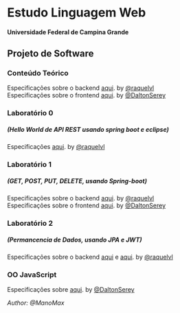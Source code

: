 # Estudo Linguagem Web
#### Universidade Federal de Campina Grande

## Projeto de Software

### Conteúdo Teórico
Especificações sobre o backend [aqui](https://raquelvl.github.io/psoft/). by [@raquelvl](https://github.com/raquelvl)
<br>Especificações sobre o frontend [aqui](https://daltonserey.github.io/psoft/). by [@DaltonSerey](https://github.com/daltonserey)

### Laboratório 0
##### (Hello World de API REST usando spring boot e eclipse)
Especificações [aqui](https://raquelvl.github.io/psoft/material/back_hello.html).  by [@raquelvl](https://github.com/raquelvl)

### Laboratório 1
##### (GET, POST, PUT, DELETE, usando Spring-boot)
Especificações sobre o backend [aqui](https://docs.google.com/document/d/e/2PACX-1vQYsle9B363IU3oDw6hJxn9diVd9-yLOUfCLFQCQehRkf4195xmaY5wjWHOQXGHTRkiv_j0Kfc-qFQq/pub). by [@raquelvl](https://github.com/raquelvl)
<br>Especificações sobre o frontend [aqui](https://daltonserey.github.io/psoft/0-exercicios/1-frontend_api_raquel/#1). by [@DaltonSerey](https://github.com/daltonserey)

### Laboratório 2
##### (Permancencia de Dados, usando JPA e JWT)
Especificações sobre o backend [aqui](https://raquelvl.github.io/psoft/aulas/lab2_backend.html)
e [aqui](https://raquelvl.github.io/psoft/material/back_JWT_exemplo.html). by [@raquelvl](https://github.com/raquelvl)

### OO JavaScript
Especificações sobre [aqui](https://daltonserey.github.io/psoft/2.3-javascript/oo-javascript/#1). by [@DaltonSerey](https://github.com/daltonserey)

<p><i>Author: @ManoMax</i></p>
